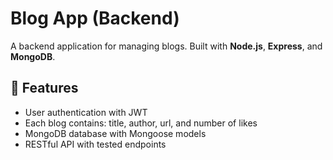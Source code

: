 # Blog App (Backend)

A backend application for managing blogs. Built with **Node.js**, **Express**, and **MongoDB**.  

## 🚀 Features
- User authentication with JWT
- Each blog contains: title, author, url, and number of likes
- MongoDB database with Mongoose models
- RESTful API with tested endpoints
